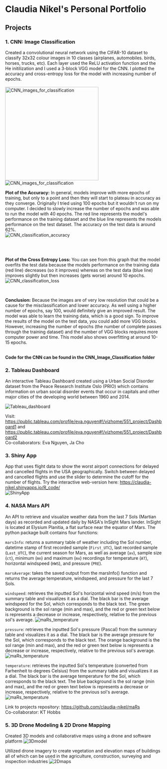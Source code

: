 # Claudia Nikel's Personal Portfolio

## Projects

### 1. CNN: Image Classification
Created a convolutional neural network using the CIFAR-10 dataset to classify 32x32 colour images in 10 classes (airplanes, automobiles. birds, horses, trucks, etc). Each layer used the ReLU activation function and the He initilization and I used a 3-block VGG model for the CNN. I plotted the accuracy and cross-entropy loss for the model with increasing number of epochs. <br/><br/>
<img src="images/CNN_images_for_classification.png" alt="CNN_images_for_classification" width="300"/>
![CNN_images_for_classification](images/CNN_images_for_classification.png)


**Plot of the Accuracy:** 
In general, models improve with more epochs of training, but only to a point and then they will start to plateau in accuracy as they converge. Originally I tried using 100 epochs but it wouldn't run on my computer. I decided to slowly increase the number of epochs and was able to run the model with 40 epochs. The red line represents the model's performance on the training dataset and the blue line represents the models performance on the test dataset. The accuracy on the test data is around 62%. <br/>
![CNN_classification_accuracy](images/CNN_classification_accuracy.png)

<br/><br/>

**Plot of the Cross Entropy Loss:**
You can see from this graph that the model overfits the test data because the models performance on the training data (red line) decreases (so it improves) whereas on the test data (blue line) improves slightly but then increases (gets worse) around 10 epochs. <br/>
![CNN_classification_loss](images/CNN_classification_loss.png)

<br/>

**Conclusion:**
Because the images are of very low resolution that could be a cause for the misclassification and lower accuracy. As well using a higher number of epochs, say 100, would definitely give an improved result. The model was able to learn the training data, which is a good sign. To improve the results of the model on the test data, you could add more VGG blocks. However, increasing the number of epochs (the number of complete passes through the training dataset) and the number of VGG blocks requires more computer power and time. This model also shows overfitting at around 10-15 epochs. <br/> <br/>

**Code for the CNN can be found in the CNN_Image_Classification folder**


### 2. Tableau Dashboard
An interactive Tableau Dashboard created using a Urban Social Disorder dataset from the Peace Research Institute Oslo (PRIO) which contains information on urban social disorder events that occur in capitals and other major cities of the developing world between 1960 and 2014. <br/>

![Tableau_dashboard](images/Tableau_dashboard.png)

Visit: https://public.tableau.com/profile/eva.nguyen#!/vizhome/551_project/Dashboard1 and https://public.tableau.com/profile/eva.nguyen#!/vizhome/551_project/Dashboard2<br/>
Co-collaborators: Eva Nguyen, Ja Cho

### 3. Shiny App
App that uses flight data to show the worst airport connections for delayed and cancelled flights in the USA geographically. Switch between delayed and cancelled flights and use the slider to determine the cutoff for the number of flights. Try the interactive web-version here: https://claudia-nikel.shinyapps.io/R_code/ <br/>
![ShinyApp](images/ShinyApp.png)

### 4. NASA Mars API
An API to retrieve and visualize weather data from the last 7 Sols (Martian days) as recorded and updated daily by NASA's InSight Mars lander. InSight is located at Elysium Planitia, a flat surface near the equator of Mars. The python package built contains four functions: 
<br/>

`marsInfo`: returns a summary table of weather including the Sol number, datetime stamp of first recorded sample (`First_UTC`), last recorded sample (`Last_UTC`), the current season for Mars, as well as average (`av`), sample size (`ct`), minimum (`mn`) and maximum (`mx`) recordings for temperature (`AT`), horizontal windspeed (`HWS`), and pressure (`PRE`).

`marsAverage`: takes the saved output from the marsInfo() function and returns the average temperature, windspeed, and pressure for the last 7 Sols.

`windspeed`: retrieves the inputted Sol's horizontal wind speed (m/s) from the summary table and visualizes it as a dial. The black bar is the average windspeed for the Sol, which corresponds to the black text. The green background is the sol range (min and max), and the red or green text below is represents a decrease or increase, respectively, relative to the previous sol's average.
![maRs_temperature](images/maRs_wind_speed.png)

`pressure`: retrieves the inputted Sol's pressure (Pascal) from the summary table and visualizes it as a dial. The black bar is the average pressure for the Sol, which corresponds to the black text. The orange background is the sol range (min and max), and the red or green text below is represents a decrease or increase, respectively, relative to the previous sol's average.
![maRs_temperature](images/maRs_pressure.png)

`temperature`: retrieves the inputted Sol's temperature (converted from Farhenheit to degrees Celsius) from the summary table and visualizes it as a dial. The black bar is the average temperature for the Sol, which corresponds to the black text. The blue background is the sol range (min and max), and the red or green text below is represents a decrease or increase, respectively, relative to the previous sol's average.
![maRs_temperature](images/maRs_temperature.png)


Link to projects repository: https://github.com/claudia-nikel/maRs <br/>
Co-collaborator: KT Hobbs

### 5. 3D Drone Modeling & 2D Drone Mapping
Created 3D models and collaborative maps using a drone and software platform
![3Dmodel](images/3Dmodel.png)

Utilized drone imagery to create vegetation and elevation maps of buildings all of which can be used in the agriculture, construction, surveying and inspection industries 
![2Dmaps](images/3Dmaps.jpeg)


